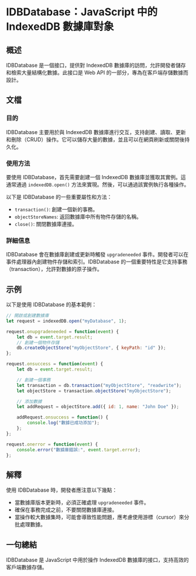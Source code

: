 <!--
Meta Description: # IDBDatabase：JavaScript 中的 IndexedDB 數據庫對象 ## 概述 IDBDatabase 是一個接口，提供對 IndexedDB 數據庫的訪問，允許開發者儲存和檢索大量結構化數據。此接口是 Web API 的一部分，專為在客戶端存儲數據而設計。 ## 文檔 ### ...
Meta Keywords: idbdatabase, indexeddb, let, event, transaction
-->

# IDBDatabase：JavaScript 中的 IndexedDB 數據庫對象

## 概述
IDBDatabase 是一個接口，提供對 IndexedDB 數據庫的訪問，允許開發者儲存和檢索大量結構化數據。此接口是 Web API 的一部分，專為在客戶端存儲數據而設計。

## 文檔
### 目的
IDBDatabase 主要用於與 IndexedDB 數據庫進行交互，支持創建、讀取、更新和刪除（CRUD）操作。它可以儲存大量的數據，並且可以在網頁刷新或關閉後持久化。

### 使用方法
要使用 IDBDatabase，首先需要創建一個 IndexedDB 數據庫並獲取其實例。這通常通過 `indexedDB.open()` 方法來實現。然後，可以通過該實例執行各種操作。

以下是 IDBDatabase 的一些重要屬性和方法：
- `transaction()`: 創建一個新的事務。
- `objectStoreNames`: 返回數據庫中所有物件存儲的名稱。
- `close()`: 關閉數據庫連接。

### 詳細信息
IDBDatabase 會在數據庫創建或更新時觸發 `upgradeneeded` 事件。開發者可以在事件處理器內創建物件存儲和索引。IDBDatabase 的一個重要特性是它支持事務（transaction），允許對數據的原子操作。

## 示例
以下是使用 IDBDatabase 的基本範例：

```javascript
// 開啟或創建數據庫
let request = indexedDB.open("myDatabase", 1);

request.onupgradeneeded = function(event) {
    let db = event.target.result;
    // 創建一個物件存儲
    db.createObjectStore("myObjectStore", { keyPath: "id" });
};

request.onsuccess = function(event) {
    let db = event.target.result;

    // 創建一個事務
    let transaction = db.transaction("myObjectStore", "readwrite");
    let objectStore = transaction.objectStore("myObjectStore");

    // 添加數據
    let addRequest = objectStore.add({ id: 1, name: "John Doe" });

    addRequest.onsuccess = function() {
        console.log("數據已成功添加");
    };
};

request.onerror = function(event) {
    console.error("數據庫錯誤:", event.target.error);
};
```

## 解釋
使用 IDBDatabase 時，開發者應注意以下幾點：
- 當數據庫版本更新時，必須正確處理 `upgradeneeded` 事件。
- 確保在事務完成之前，不要關閉數據庫連接。
- 當操作較大數據集時，可能會導致性能問題，應考慮使用游標（cursor）來分批處理數據。

## 一句總結
IDBDatabase 是 JavaScript 中用於操作 IndexedDB 數據庫的接口，支持高效的客戶端數據存儲。